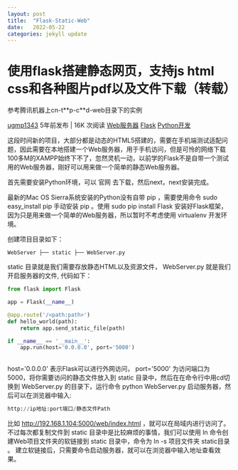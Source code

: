 ```yaml
---
layout: post
title:  "Flask-Static-Web"
date:   2022-05-22
categories: jekyll update
---
```

# 使用flask搭建静态网页，支持js html css和各种图片pdf以及文件下载（转载）

参考腾讯机器上cn-t\*\*p-c\*\*d-web目录下的实例


[ ugmp1343](https://user.open-open.com/u/139915) 5年前发布 | 16K 次阅读 [Web服务器](https://www.open-open.com/lib/tag/web-fuwuqi.html) [Flask](https://www.open-open.com/lib/tag/flask.html) [Python开发](https://www.open-open.com/lib/tag/python-kaifa.html)

这段时间新的项目，大部分都是动态的HTML5搭建的，需要在手机端测试适配问题，因此需要在本地搭建一个Web服务器，用于手机访问，但是可怜的网络下载100多M的XAMPP始终下不了，忽然灵机一动，以前学的Flask不是自带一个测试用的Web服务器，刚好可以用来做一个简单的静态Web服务器。

首先需要安装Python环境，可以 官网 去下载，然后next，next安装完成。

最新的Mac OS Sierra系统安装的Python没有自带 pip ，需要使用命令 sudo easy_install pip 手动安装 pip 。使用 sudo pip install Flask 安装好Flask框架，因为只是用来做一个简单的Web服务器，所以暂时不考虑使用 virtualenv 开发环境。

创建项目目录如下：

```
WebServer ├── static ├── WebServer.py
```

static 目录就是我们需要存放静态HTML以及资源文件， WebServer.py 就是我们开启服务器的文件, 代码如下：

```python
from flask import Flask

app = Flask(__name__)

@app.route('/<path:path>')
def hello_world(path):
    return app.send_static_file(path)

if __name__ == '__main__':
    app.run(host='0.0.0.0', port='5000')
 
```

host='0.0.0.0' 表示Flask可以进行外网访问， port='5000' 为访问端口为5000，将你需要访问的静态文件放入到 static 目录中，然后在在命令行中用cd切换到 WebServer.py 的目录下，运行命令 python WebServer.py 启动服务器，然后可以在浏览器中输入:

```python
http://ip地址:port端口/静态文件Path
```

比如 http://192.168.1.104:5000/web/index.html ，就可以在局域内进行访问了。不过每次都复制文件到 static 目录中是比较麻烦的事情，我们可以使用 ln 命令创建Web项目文件夹的软链接到 static 目录中，命令为 ln -s 项目文件夹 static目录 。 建立软链接后，只需要命令启动服务器，就可以在浏览器中输入地址查看效果。

